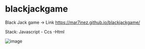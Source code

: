 # blackjackgame
Black Jack game -> Link https://mar7inez.github.io/blackjackgame/


Stack: Javascript - Ccs -Html



![image](https://github.com/Mar7inez/blackjackgame/assets/89807910/1dc50fd5-299f-450c-bf69-f174c2cf66b3)
